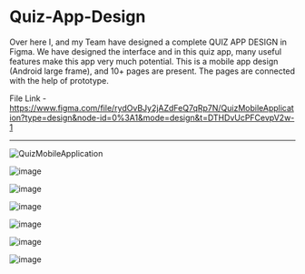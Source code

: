 # Quiz-App-Design
Over here I, and my Team have designed a complete QUIZ APP DESIGN in Figma. We have designed the interface and in this quiz app, many useful features make this app very much potential. This is a mobile app design (Android large frame), and 10+ pages are present. The pages are connected with the help  of prototype.


File Link - https://www.figma.com/file/rydOvBJy2jAZdFeQ7qRp7N/QuizMobileApplication?type=design&node-id=0%3A1&mode=design&t=DTHDvUcPFCevpV2w-1
________________________________________________________________________________________________________


![QuizMobileApplication](https://github.com/bosesupriyo/Quiz-App-Design/assets/124809398/d4045383-998a-49ca-bdca-ea0db9a2d993)


![image](https://github.com/bosesupriyo/Quiz-App-Design/assets/124809398/6923adca-ee10-4b48-aa09-28665fae37f5)


![image](https://github.com/bosesupriyo/Quiz-App-Design/assets/124809398/31a22c37-33a0-4f1f-9f7e-7e4a3d9a4179)


![image](https://github.com/bosesupriyo/Quiz-App-Design/assets/124809398/f1c442fd-b715-4f2b-959f-e903145ca391)


![image](https://github.com/bosesupriyo/Quiz-App-Design/assets/124809398/e04ce561-9929-4754-9839-d999e184603a)


![image](https://github.com/bosesupriyo/Quiz-App-Design/assets/124809398/92fad4bf-8fe5-4f95-a8c9-26f52b38ee50)


![image](https://github.com/bosesupriyo/Quiz-App-Design/assets/124809398/47f694fa-81e8-42b7-aed0-9402081e76ee)


